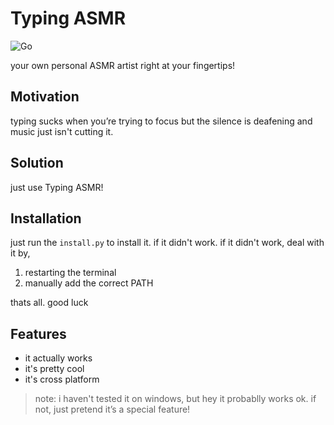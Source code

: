 # Typing ASMR
![Go](https://img.shields.io/badge/go-%2300ADD8.svg?style=for-the-badge&logo=go&logoColor=white)

your own personal ASMR artist right at your fingertips!

## Motivation
typing sucks when you’re trying to focus but the silence is deafening and music just isn't cutting it.

## Solution
just use Typing ASMR! 

## Installation
just run the ```install.py``` to install it. if it didn't work. if it didn't work, deal with it by,

1. restarting the terminal
2. manually add the correct PATH

thats all. good luck

## Features
- it actually works
- it's pretty cool
- it's cross platform

> note: i haven't tested it on windows, but hey it probablly works ok. if not, just pretend it’s a special feature!
